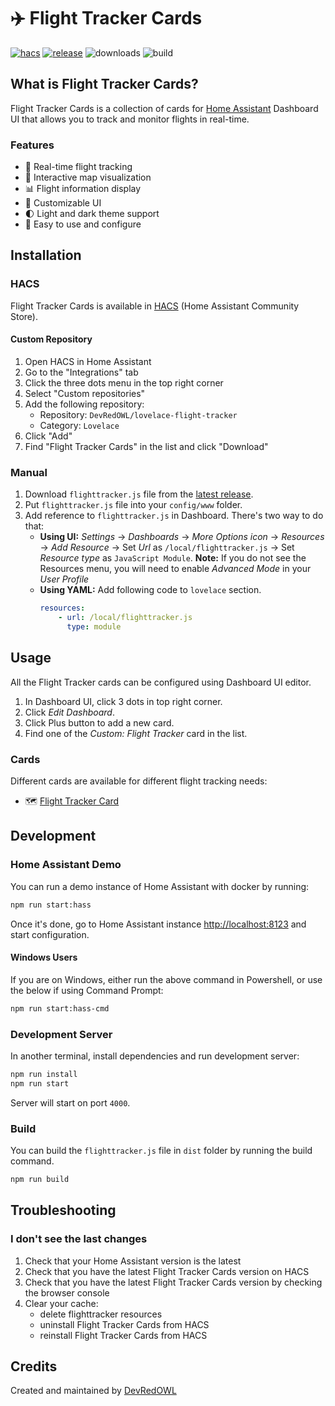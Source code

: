 # ✈️ Flight Tracker Cards

[![hacs][hacs-badge]][hacs-url]
[![release][release-badge]][release-url]
![downloads][downloads-badge]
![build][build-badge]

<!-- <a href="https://www.buymeacoffee.com/wareandsoft" target="_blank"><img src="https://www.buymeacoffee.com/assets/img/custom_images/white_img.png" alt="Buy Me A Coffee" style="height: auto !important;width: auto !important;" ></a> -->

## What is Flight Tracker Cards?

Flight Tracker Cards is a collection of cards for [Home Assistant][home-assistant] Dashboard UI that allows you to track and monitor flights in real-time.

### Features

- 🛫 Real-time flight tracking
- 📍 Interactive map visualization
- 📊 Flight information display
- 🎨 Customizable UI
- 🌓 Light and dark theme support
- 🚀 Easy to use and configure

## Installation

### HACS

Flight Tracker Cards is available in [HACS][hacs] (Home Assistant Community Store).

#### Custom Repository
1. Open HACS in Home Assistant
2. Go to the "Integrations" tab
3. Click the three dots menu in the top right corner
4. Select "Custom repositories"
5. Add the following repository:
   - Repository: `DevRedOWL/lovelace-flight-tracker`
   - Category: `Lovelace`
6. Click "Add"
7. Find "Flight Tracker Cards" in the list and click "Download"

### Manual

1. Download `flighttracker.js` file from the [latest release][release-url].
2. Put `flighttracker.js` file into your `config/www` folder.
3. Add reference to `flighttracker.js` in Dashboard. There's two way to do that:
    - **Using UI:** _Settings_ → _Dashboards_ → _More Options icon_ → _Resources_ → _Add Resource_ → Set _Url_ as `/local/flighttracker.js` → Set _Resource type_ as `JavaScript Module`.
      **Note:** If you do not see the Resources menu, you will need to enable _Advanced Mode_ in your _User Profile_
    - **Using YAML:** Add following code to `lovelace` section.
        ```yaml
        resources:
            - url: /local/flighttracker.js
              type: module
        ```

## Usage

All the Flight Tracker cards can be configured using Dashboard UI editor.

1. In Dashboard UI, click 3 dots in top right corner.
2. Click _Edit Dashboard_.
3. Click Plus button to add a new card.
4. Find one of the _Custom: Flight Tracker_ card in the list.

### Cards

Different cards are available for different flight tracking needs:

- 🗺️ [Flight Tracker Card](docs/cards/flight-card.md)

## Development

### Home Assistant Demo

You can run a demo instance of Home Assistant with docker by running:

```sh
npm run start:hass
```

Once it's done, go to Home Assistant instance [http://localhost:8123](http://localhost:8123) and start configuration.

#### Windows Users

If you are on Windows, either run the above command in Powershell, or use the below if using Command Prompt:

```sh
npm run start:hass-cmd
```

### Development Server

In another terminal, install dependencies and run development server:

```sh
npm run install
npm run start
```

Server will start on port `4000`.

### Build

You can build the `flighttracker.js` file in `dist` folder by running the build command.

```sh
npm run build
```

## Troubleshooting

### I don't see the last changes

1. Check that your Home Assistant version is the latest
2. Check that you have the latest Flight Tracker Cards version on HACS
3. Check that you have the latest Flight Tracker Cards version by checking the browser console
4. Clear your cache:
    - delete flighttracker resources
    - uninstall Flight Tracker Cards from HACS
    - reinstall Flight Tracker Cards from HACS

## Credits

Created and maintained by [DevRedOWL](https://github.com/DevRedOWL)

<!-- Badges -->

[hacs-url]: https://github.com/hacs/integration
[hacs-badge]: https://img.shields.io/badge/hacs-default-orange.svg?style=flat-square
[release-badge]: https://img.shields.io/github/v/release/DevRedOWL/lovelace-flight-tracker?style=flat-square
[downloads-badge]: https://img.shields.io/github/downloads/DevRedOWL/lovelace-flight-tracker/total?style=flat-square
[build-badge]: https://img.shields.io/github/actions/workflow/status/DevRedOWL/lovelace-flight-tracker/build.yml?branch=main&style=flat-square

<!-- References -->

[home-assistant]: https://www.home-assistant.io/
[hacs]: https://hacs.xyz
[release-url]: https://github.com/DevRedOWL/lovelace-flight-tracker/releases
[plugin-requirements]: https://www.hacs.xyz/docs/publish/plugin/#requirements
